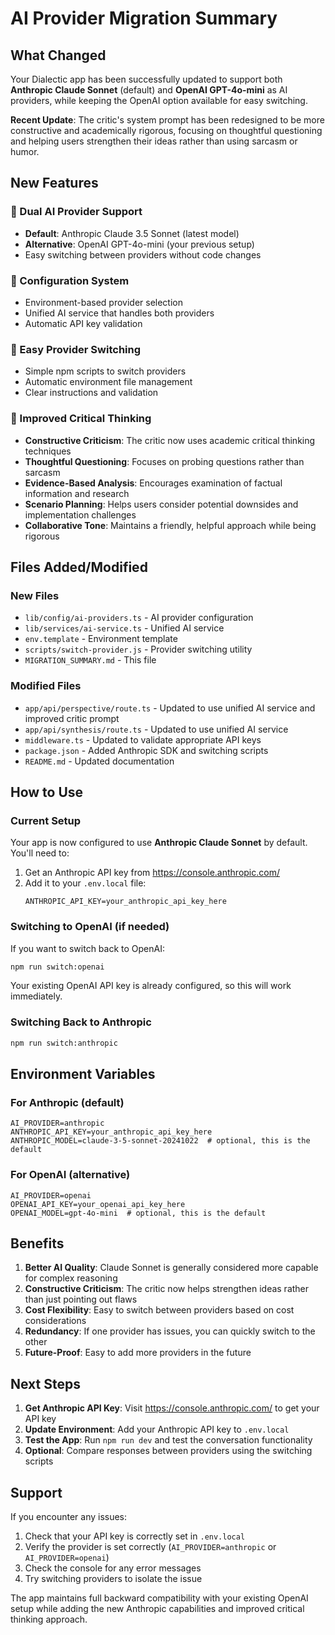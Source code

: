 # AI Provider Migration Summary

## What Changed

Your Dialectic app has been successfully updated to support both **Anthropic Claude Sonnet** (default) and **OpenAI GPT-4o-mini** as AI providers, while keeping the OpenAI option available for easy switching.

**Recent Update**: The critic's system prompt has been redesigned to be more constructive and academically rigorous, focusing on thoughtful questioning and helping users strengthen their ideas rather than using sarcasm or humor.

## New Features

### 🤖 Dual AI Provider Support
- **Default**: Anthropic Claude 3.5 Sonnet (latest model)
- **Alternative**: OpenAI GPT-4o-mini (your previous setup)
- Easy switching between providers without code changes

### 🔧 Configuration System
- Environment-based provider selection
- Unified AI service that handles both providers
- Automatic API key validation

### 📝 Easy Provider Switching
- Simple npm scripts to switch providers
- Automatic environment file management
- Clear instructions and validation

### 🎯 Improved Critical Thinking
- **Constructive Criticism**: The critic now uses academic critical thinking techniques
- **Thoughtful Questioning**: Focuses on probing questions rather than sarcasm
- **Evidence-Based Analysis**: Encourages examination of factual information and research
- **Scenario Planning**: Helps users consider potential downsides and implementation challenges
- **Collaborative Tone**: Maintains a friendly, helpful approach while being rigorous

## Files Added/Modified

### New Files
- `lib/config/ai-providers.ts` - AI provider configuration
- `lib/services/ai-service.ts` - Unified AI service
- `env.template` - Environment template
- `scripts/switch-provider.js` - Provider switching utility
- `MIGRATION_SUMMARY.md` - This file

### Modified Files
- `app/api/perspective/route.ts` - Updated to use unified AI service and improved critic prompt
- `app/api/synthesis/route.ts` - Updated to use unified AI service
- `middleware.ts` - Updated to validate appropriate API keys
- `package.json` - Added Anthropic SDK and switching scripts
- `README.md` - Updated documentation

## How to Use

### Current Setup
Your app is now configured to use **Anthropic Claude Sonnet** by default. You'll need to:

1. Get an Anthropic API key from https://console.anthropic.com/
2. Add it to your `.env.local` file:
   ```
   ANTHROPIC_API_KEY=your_anthropic_api_key_here
   ```

### Switching to OpenAI (if needed)
If you want to switch back to OpenAI:

```bash
npm run switch:openai
```

Your existing OpenAI API key is already configured, so this will work immediately.

### Switching Back to Anthropic
```bash
npm run switch:anthropic
```

## Environment Variables

### For Anthropic (default)
```
AI_PROVIDER=anthropic
ANTHROPIC_API_KEY=your_anthropic_api_key_here
ANTHROPIC_MODEL=claude-3-5-sonnet-20241022  # optional, this is the default
```

### For OpenAI (alternative)
```
AI_PROVIDER=openai
OPENAI_API_KEY=your_openai_api_key_here
OPENAI_MODEL=gpt-4o-mini  # optional, this is the default
```

## Benefits

1. **Better AI Quality**: Claude Sonnet is generally considered more capable for complex reasoning
2. **Constructive Criticism**: The critic now helps strengthen ideas rather than just pointing out flaws
3. **Cost Flexibility**: Easy to switch between providers based on cost considerations
4. **Redundancy**: If one provider has issues, you can quickly switch to the other
5. **Future-Proof**: Easy to add more providers in the future

## Next Steps

1. **Get Anthropic API Key**: Visit https://console.anthropic.com/ to get your API key
2. **Update Environment**: Add your Anthropic API key to `.env.local`
3. **Test the App**: Run `npm run dev` and test the conversation functionality
4. **Optional**: Compare responses between providers using the switching scripts

## Support

If you encounter any issues:
1. Check that your API key is correctly set in `.env.local`
2. Verify the provider is set correctly (`AI_PROVIDER=anthropic` or `AI_PROVIDER=openai`)
3. Check the console for any error messages
4. Try switching providers to isolate the issue

The app maintains full backward compatibility with your existing OpenAI setup while adding the new Anthropic capabilities and improved critical thinking approach.